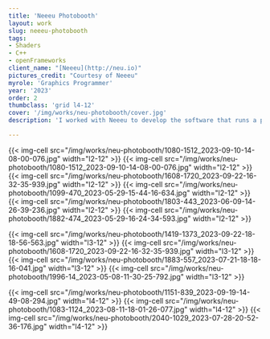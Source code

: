 ```yaml
---
title: 'Neeeu Photobooth'
layout: work
slug: neeeu-photobooth
tags:
- Shaders
- C++
- openFrameworks
client_name: "[Neeeu](http://neu.io)"
pictures_credit: "Courtesy of Neeeu"
myrole: 'Graphics Programmer'
year: '2023'
order: 2
thumbclass: 'grid l4-12'
cover: '/img/works/neu-photobooth/cover.jpg'
description: 'I worked with Neeeu to develop the software that runs a photo booth stand. I created a generative solution for composing visual collages of geometric shapes and facial features. I implemented a custom graphics pipeline that uses *Signed Distance Function* to add shadows, textures and colors gradients to the standard 2D drawing functions in openFrameworks.'

---
```






{{< img-cell src="/img/works/neu-photobooth/1080-1512_2023-09-10-14-08-00-076.jpg" width="l2-12" >}}
{{< img-cell src="/img/works/neu-photobooth/1080-1512_2023-09-10-14-08-00-076.jpg" width="l2-12" >}}
{{< img-cell src="/img/works/neu-photobooth/1608-1720_2023-09-22-16-32-35-939.jpg" width="l2-12" >}}
{{< img-cell src="/img/works/neu-photobooth/1099-470_2023-05-29-15-44-16-634.jpg" width="l2-12" >}}
{{< img-cell src="/img/works/neu-photobooth/1803-443_2023-06-09-14-26-39-236.jpg" width="l2-12" >}}
{{< img-cell src="/img/works/neu-photobooth/1882-474_2023-05-29-16-24-34-593.jpg" width="l2-12" >}}


{{< img-cell src="/img/works/neu-photobooth/1419-1373_2023-09-22-18-18-56-563.jpg" width="l3-12" >}}
{{< img-cell src="/img/works/neu-photobooth/1608-1720_2023-09-22-16-32-35-939.jpg" width="l3-12" >}}
{{< img-cell src="/img/works/neu-photobooth/1883-557_2023-07-21-18-18-16-041.jpg" width="l3-12" >}}
{{< img-cell src="/img/works/neu-photobooth/1996-14_2023-05-08-11-30-25-792.jpg" width="l3-12" >}}


{{< img-cell src="/img/works/neu-photobooth/1151-839_2023-09-19-14-49-08-294.jpg" width="l4-12" >}}
{{< img-cell src="/img/works/neu-photobooth/1083-1124_2023-08-11-18-01-26-077.jpg" width="l4-12" >}}
{{< img-cell src="/img/works/neu-photobooth/2040-1029_2023-07-28-20-52-36-176.jpg" width="l4-12" >}}

